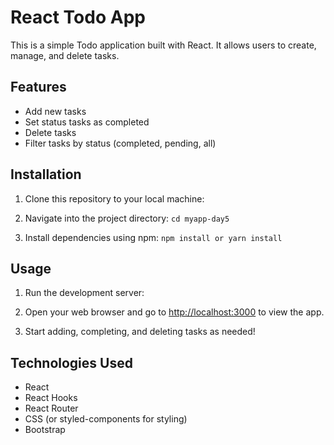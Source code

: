 # React Todo App

This is a simple Todo application built with React. It allows users to create, manage, and delete tasks.

## Features

- Add new tasks
- Set status tasks as completed
- Delete tasks
- Filter tasks by status (completed, pending, all)

## Installation

1. Clone this repository to your local machine:
   

2. Navigate into the project directory:
     `cd myapp-day5`

3. Install dependencies using npm:
    `npm install or yarn install`

## Usage

1. Run the development server:


2. Open your web browser and go to [http://localhost:3000](http://localhost:3000) to view the app.

3. Start adding, completing, and deleting tasks as needed!

## Technologies Used

- React
- React Hooks
- React Router
- CSS (or styled-components for styling)
- Bootstrap



